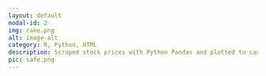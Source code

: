 ```yaml
---
layout: default
modal-id: 2
img: cake.png
alt: image-alt
category: R, Python, HTML
description: Scraped stock prices with Python Pandas and plotted to candlestick charts with Bokeh Quadrants. Utilized R for time series analysis and made predictions for future stock prices. Embedded Bokeh charts and predictions in a Flask webpage and deployed it to a live server. 
pic: safe.png
---
```

